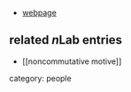 

* [webpage](http://www.math.univ-toulouse.fr/~mbernard/)

## related $n$Lab entries

* [[noncommutative motive]]

category: people